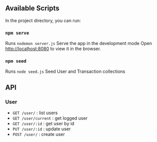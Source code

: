 ## Available Scripts

In the project directory, you can run:

### `npm serve`

Runs `nodemon server.js`
Serve the app in the development mode
Open [http://localhost:8080](http://localhost:8080) to view it in the browser.

### `npm seed`

Runs `node seed.js`
Seed User and Transaction collections

## API

### User

- `GET /user/` : list users
- `GET /user/current` : get logged user
- `GET /user/:id` : get user by id
- `PUT /user/:id` : update user
- `POST /user/` : create user
